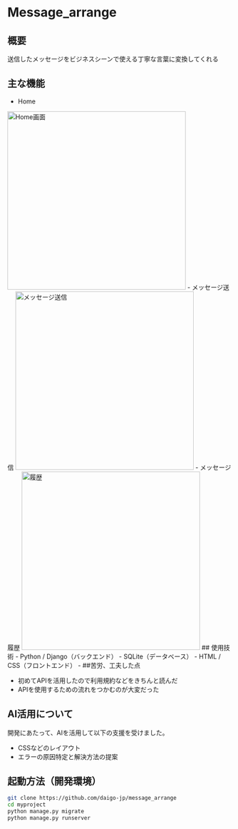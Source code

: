# Message_arrange                                      

## 概要
送信したメッセージをビジネスシーンで使える丁寧な言葉に変換してくれる

## 主な機能
- Home
<img src="myproject/screenshots/home" alt="Home画面" width="400">
- メッセージ送信
<img src="myproject/screenshots/msg" alt="メッセージ送信" width="400">
- メッセージ履歴
<img src="myproject/screenshots/msg_history" alt="履歴" width="400">
## 使用技術
- Python / Django（バックエンド）
- SQLite（データベース）
- HTML / CSS（フロントエンド）
- 
##苦労、工夫した点

- 初めてAPIを活用したので利用規約などをきちんと読んだ
- APIを使用するための流れをつかむのが大変だった

## AI活用について  
開発にあたって、AIを活用して以下の支援を受けました。

- CSSなどのレイアウト
- エラーの原因特定と解決方法の提案  

## 起動方法（開発環境）
```bash
git clone https://github.com/daigo-jp/message_arrange
cd myproject
python manage.py migrate
python manage.py runserver
